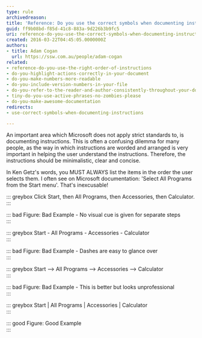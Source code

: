 ```yaml
---
type: rule
archivedreason: 
title: 'Reference: Do you use the correct symbols when documenting instructions?'
guid: ff9b08bd-f85d-41c8-883a-9d226b3b9fc5
uri: reference-do-you-use-the-correct-symbols-when-documenting-instructions
created: 2016-03-22T04:45:05.0000000Z
authors:
- title: Adam Cogan
  url: https://ssw.com.au/people/adam-cogan
related:
- reference-do-you-use-the-right-order-of-instructions
- do-you-highlight-actions-correctly-in-your-document
- do-you-make-numbers-more-readable
- do-you-include-version-numbers-in-your-file
- do-you-refer-to-the-reader-and-author-consistently-throughout-your-document
- tiny-do-you-use-active-phrases-no-zombies-please
- do-you-make-awesome-documentation
redirects:
- use-correct-symbols-when-documenting-instructions

---
```


An important area which Microsoft does not apply strict standards to, is documenting instructions. This is often a confusing dilemma for many people, as the way in which instructions are worded and arranged is very important in helping the user understand the instructions. Therefore, the instructions should be minimalistic, clear and concise.

<!--endintro-->

In Ken Getz's words, you MUST ALWAYS list the items in the order the user selects them. I often see on Microsoft documentation: 'Select All Programs from the Start menu'. That's inexcusable!




::: greybox
Click Start, then All Programs, then Accessories, then Calculator.  
:::


::: bad
Figure: Bad Example - No visual cue is given for separate steps  
:::


::: greybox
Start - All Programs - Accessories - Calculator  
:::


::: bad
Figure: Bad Example - Dashes are easy to glance over  
:::


::: greybox
Start --&gt; All Programs --&gt; Accessories --&gt; Calculator  
:::


::: bad
Figure: Bad Example - This is better but looks unprofessional  
:::


::: greybox
Start | All Programs | Accessories | Calculator  
:::


::: good
Figure: Good Example  
:::
